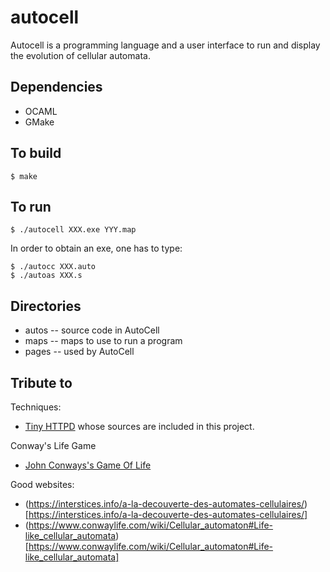 # autocell
Autocell is a programming language and a user interface to run and display the evolution of cellular automata.

## Dependencies

* OCAML
* GMake

## To build

	$ make

## To run

	$ ./autocell XXX.exe YYY.map

In order to obtain an exe, one has to type:

	$ ./autocc XXX.auto
	$ ./autoas XXX.s

## Directories

  * autos -- source code in AutoCell
  * maps -- maps to use to run a program
  * pages -- used by AutoCell


## Tribute to

Techniques:
* [Tiny HTTPD](https://github.com/c-cube/tiny_httpd/) whose sources are included in this project.

Conway's Life Game
* [John Conways's Game Of Life](https://playgameoflife.com/lexicon/135-degree_MWSS-to-G)

Good websites:
* (https://interstices.info/a-la-decouverte-des-automates-cellulaires/)[https://interstices.info/a-la-decouverte-des-automates-cellulaires/]
* (https://www.conwaylife.com/wiki/Cellular_automaton#Life-like_cellular_automata)[https://www.conwaylife.com/wiki/Cellular_automaton#Life-like_cellular_automata]
